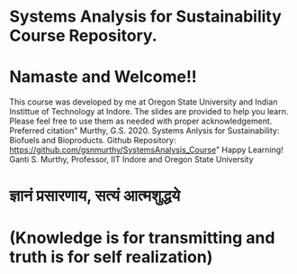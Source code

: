 # Systems Analysis for Sustainability Course Repository. 
# Namaste and Welcome!! 
This course was developed by me at Oregon State University and Indian Instittue of Technology at Indore. The slides are provided to help you learn. 
Please feel free to use them as needed with proper acknowledgement. 
Preferred citation" Murthy, G.S. 2020. Systems Anlysis for Sustainability: Biofuels and Bioproducts. Github Repository: https://github.com/gsnmurthy/SystemsAnalysis_Course"
Happy Learning!
Ganti S. Murthy, Professor, IIT Indore and Oregon State University
# ज्ञानं प्रसारणाय, सत्यं आत्मशुद्धये 
# (Knowledge is for transmitting and truth is for self realization)

